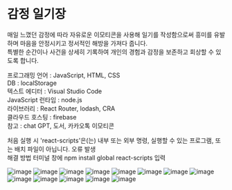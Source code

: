 <h1>감정 일기장</h1>

매일 느꼈던 감정에 따라 자유로운 이모티콘을 사용해 일기를 작성함으로써 흥미를 유발하며 마음을 안정시키고 정서적인 해방을
가져다 줍니다.<br>
특별한 순간이나 사건을 상세히 기록하여 개인의 경험과 감정을 보존하고 회상할 수 있도록 합니다.<br> 

프로그래밍 언어 : JavaScript, HTML, CSS <br>
DB : localStorage <br>
텍스트 에디터 : Visual Studio Code <br>
JavaScript 런타임 : node.js <br>
라이브러리 : React Router, lodash, CRA <br>
클라우드 호스팅 : firebase <br>
참고 : chat GPT, 도서, 카카오톡 이모티콘 <br>

처음 실행 시 'react-scripts'은(는) 내부 또는 외부 명령, 실행할 수 있는 프로그램, 또는 배치 파일이 아닙니다. 오류 발생 <br> 
해결 방법 터미널 창에 npm install global react-scripts 입력 <br>

![image](https://github.com/jaebong1433/project3/assets/125847340/60e25ab8-d4c1-4b89-a4af-b38955058d56)
![image](https://github.com/jaebong1433/project3/assets/125847340/d5b394b6-5ff1-466c-aaca-654f7b3f5144)
![image](https://github.com/jaebong1433/project3/assets/125847340/235ae242-0d4e-414b-bed3-73b023792c10)
![image](https://github.com/jaebong1433/project3/assets/125847340/9720cdf3-ebd2-49e2-a2be-3cbdf6705aed)
![image](https://github.com/jaebong1433/project3/assets/125847340/ba6c45cf-58ab-456c-9dc5-a7d55ddc0f5c)
![image](https://github.com/jaebong1433/project3/assets/125847340/eea0a0d6-f058-4f37-8c31-c8c0b6212ac2)
![image](https://github.com/jaebong1433/project3/assets/125847340/d6dbe2c0-7146-45e1-a08c-240f79dea5a2)
![image](https://github.com/jaebong1433/project3/assets/125847340/0200cf44-fe90-4a7e-a751-44625adc9c01)
![image](https://github.com/jaebong1433/project3/assets/125847340/acd214ab-125c-49b1-bc9d-fc8b748092f1)
![image](https://github.com/jaebong1433/project3/assets/125847340/e7279bb3-98f4-473e-9cce-3cfa7cd37018)
![image](https://github.com/jaebong1433/project3/assets/125847340/a44a1ea0-63db-42a2-85e2-94a91d5baa03)
![image](https://github.com/jaebong1433/project3/assets/125847340/a25b206e-8049-4b34-891d-d3505833451c)
![image](https://github.com/jaebong1433/project3/assets/125847340/06fdf2ad-698c-40e1-a248-f769d6bc0729)


